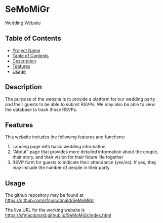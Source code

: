 # SeMoMiGr
Wedding Website

## Table of Contents

- [Project Name](#semomigr)
- [Table of Contents](#table-of-contents)
- [Description](#description)
- [Features](#features)
- [Usage](#usage)

## Description

The purpose of the website is to provide a platform for our wedding party and their guests to be able to submit RSVPs. We may also be able to view the database to track those RSVPs.

## Features

This website includes the following features and functions:

1. Landing page with basic wedding information
2. "About" page that provides more detailed information about the couple, their story, and their vision for their future life together
3. RSVP form for guests to indicate their attendance (yes/no). If yes, they may include the number of people in their party

## Usage

The github repository may be found at https://github.com/sfmacdonald/SeMoMiGr

The live URL for the working website is https://sfmacdonald.github.io/SeMoMiGr/index.html